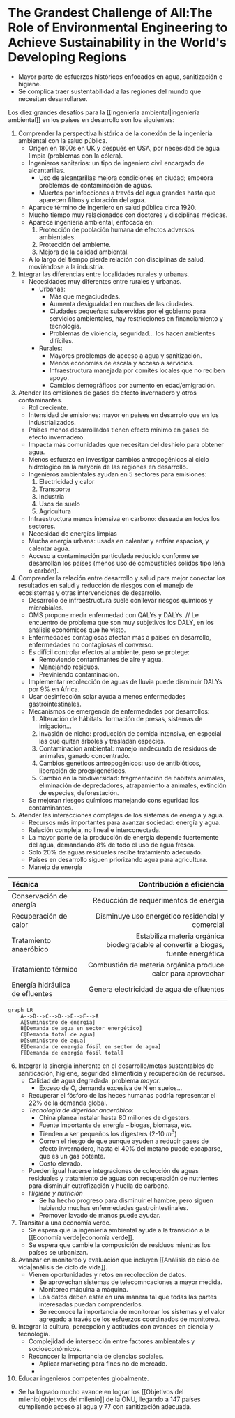 # The Grandest Challenge of All:The Role of Environmental Engineering to Achieve Sustainability in the World's Developing Regions

- Mayor parte de esfuerzos históricos enfocados en agua, sanitización e higiene.
- Se complica traer sustentabilidad a las regiones del mundo que necesitan desarrollarse.

Los diez grandes desafíos para la [[Ingeniería ambiental|ingeniería ambiental]] en los países en desarrollo son los siguientes:
1. Comprender la perspectiva histórica de la conexión de la ingeniería ambiental con la salud pública.
	- Origen en 1800s en UK y después en USA, por necesidad de agua limpia (problemas con la cólera).
	- Ingenieros sanitarios: un tipo de ingeniero civil encargado de alcantarillas.
		- Uso de alcantarillas mejora condiciones en ciudad; empeora problemas de contaminación de aguas.
		- Muertes por infecciones a través del agua grandes hasta que aparecen filtros y cloración del agua.
	- Aparece término de ingeniero en salud pública circa 1920.
	- Mucho tiempo muy relacionados con doctores y disciplinas médicas.
	- Aparece ingeniería ambiental, enfocada en:
		1. Protección de población humana de efectos adversos ambientales.
		2. Protección del ambiente.
		3. Mejora de la calidad ambiental.
	- A lo largo del tiempo pierde relación con disciplinas de salud, moviéndose a la industria.
2. Integrar las diferencias entre localidades rurales y urbanas.
	- Necesidades muy diferentes entre rurales y urbanas. 
		- Urbanas:
			- Más que megaciudades.
			- Aumenta desigualdad en muchas de las ciudades.
			- Ciudades pequeñas: subservidas por el gobierno para servicios ambientales, hay restricciones en financiamiento y tecnología.
			- Problemas de violencia, seguridad... los hacen ambientes difíciles.
		- Rurales:
			- Mayores problemas de acceso a agua y sanitización.
			- Menos economías de escala y acceso a servicios.
			- Infraestructura manejada por comités locales que no reciben apoyo.
			- Cambios demográficos por aumento en edad/emigración.
3. Atender las emisiones de gases de efecto invernadero y otros contaminantes.
	- Rol creciente.
	- Intensidad de emisiones: mayor en países en desarrolo que en los industrializados.
	- Países menos desarrollados tienen efecto mínimo en gases de efecto invernadero.
	- Impacta más comunidades que necesitan del deshielo para obtener agua.
	- Menos esfuerzo en investigar cambios antropogénicos al ciclo hidrológico en la mayoría de las regiones en desarrollo.
	- Ingenieros ambientales ayudan en 5 sectores para emisiones:
		1. Electricidad y calor
		2. Transporte
		3. Industria
		4. Usos de suelo
		5. Agricultura
	- Infraestructura menos intensiva en carbono: deseada en todos los sectores. 
	- Necesidad de energías limpias
	- Mucha energía urbana: usada en calentar y enfriar espacios, y calentar agua. 
	- Acceso a contaminación particulada reducido conforme se desarrollan los países (menos uso de combustibles sólidos tipo leña o carbón).
4. Comprender la relación entre desarrollo y salud para mejor conectar los resultados en salud y reducción de riesgos con el manejo de ecosistemas y otras intervenciones de desarrollo.
	- Desarrollo de infraestructura suele conllevar riesgos químicos y microbiales.
	- OMS propone medir enfermedad con QALYs y DALYs. // Le encuentro de problema que son muy subjetivos los DALY, en los análisis económicos que he visto.
	- Enfermedades contagiosas afectan más a países en desarrollo, enfermedades no contagiosas el converso.
	- Es difícil controlar efectos al ambiente, pero se protege:
		- Removiendo contaminantes de aire y agua.
		- Manejando residuos.
		- Previniendo contaminación.
	- Implementar recolección de aguas de lluvia puede disminuir DALYs por 9% en África. 
	- Usar desinfección solar ayuda a menos enfermedades gastrointestinales.
	- Mecanismos de emergencia de enfermedades por desarrollos:
		1. Alteración de hábitats: formación de presas, sistemas de irrigación...
		2. Invasión de nicho: producción de comida intensiva, en especial las que quitan árboles y trasladan especies.
		3. Contaminación ambiental: manejo inadecuado de residuos de animales, ganado concentrado.
		4. Cambios genéticos antropogénicos: uso de antibióticos, liberación de proepigenéticos.
		5. Cambio en la biodiversidad: fragmentación de hábitats animales, eliminación de depredadores, atrapamiento a animales, extinción de especies, deforestación.
	- Se mejoran riesgos químicos manejando cons eguridad los contaminantes. 
5. Atender las interacciones complejas de los sistemas de energía y agua.
	- Recursos más importantes para avanzar sociedad: energía y agua. 
	- Relación compleja, no lineal e interconectada.
	- La mayor parte de la producción de energía depende fuertemente del agua, demandando 8% de todo el uso de agua fresca. 
	- Solo 20% de aguas residuales recibe tratamiento adecuado.
	- Países en desarrollo siguen priorizando agua para agricultura.
	- Manejo de energía


Técnica | Contribución a eficiencia 
:-------- | -------------:
Conservación de energía | Reducción de requerimentos de energía 
Recuperación de calor | Disminuye uso energético residencial y comercial 
Tratamiento anaeróbico | Estabiliza materia orgánica biodegradable al convertir a biogas, fuente energética 
Tratamiento térmico | Combustión de materia orgánica produce calor para aprovechar 
Energía hidráulica de efluentes | Genera electricidad de agua de efluentes 
	
```mermaid
graph LR
	A-->B-->C-->D-->E-->F-->A
	A[Suministro de energía]
	B[Demanda de agua en sector energético]
	C[Demanda total de agua]
	D[Suministro de agua]
	E[Demanda de energía fósil en sector de agua]
	F[Demanda de energía fósil total]
```

6. Integrar la sinergia inherente en el desarrollo/metas sustentables de saniticación, higiene, seguridad alimenticia y recuperación de recursos.
	- Calidad de agua degradada: problema *mayor*.
		- Exceso de O, demanda excesiva de N en suelos... 
	- Recuperar el fósforo de las heces humanas podría representar el 22% de la demanda global.
	- *Tecnología de digeridor anaeróbico*:
		- China planea instalar hasta 80 millones de digesters.
		- Fuente importante de energía – biogas, biomasa, etc.
		- Tienden a ser pequeños los digesters (2-10 $m^3$)
		- Corren el riesgo de que aunque ayuden a reducir gases de efecto invernadero, hasta el 40% del metano puede escaparse, que es un gas potente.
		- Costo elevado.
	- Pueden igual hacerse integraciones de colección de aguas residuales y tratamiento de aguas con recuperación de nutrientes para disminuir eutrofización y huella de carbono.
	- *Higiene y nutrición*
		- Se ha hecho progreso para disminuir el hambre, pero siguen habiendo muchas enfermedades gastrointestinales.
		- Promover lavado de manos puede ayudar.
7. Transitar a una economía verde.
	- Se espera que la ingeniería ambiental ayude a la transición a la [[Economía verde|economía verde]]. 
	- Se espera que cambie la composición de residuos mientras los países se urbanizan.
8. Avanzar en monitoreo y evaluación que incluyen [[Análisis de ciclo de vida|análisis de ciclo de vida]].
	- Vienen oportunidades y retos en recolección de datos.
		- Se aprovechan sistemas de telecomncaciones a mayor medida. 
		- Monitoreo máquina a máquina.
		- Los datos deben estar en una manera tal que todas las partes interesadas puedan comprenderlos. 
		- Se reconoce la importancia de monitorear los sistemas y el valor agregado a través de los esfuerzos coordinados de monitoreo. 
9. Integrar la cultura, percepción y actitudes con avances en ciencia y tecnología.
	- Complejidad de intersección entre factores ambientales y socioeconómicos.
	- Reconocer la importancia de ciencias sociales.
		- Aplicar marketing para fines no de mercado.
		- 
10. Educar ingenieros competentes globalmente. 

- Se ha logrado mucho avance en lograr los [[Objetivos del milenio|objetivos del milenio]] de la ONU, llegando a 147 países cumpliendo acceso al agua y 77 con sanitización adecuada. 